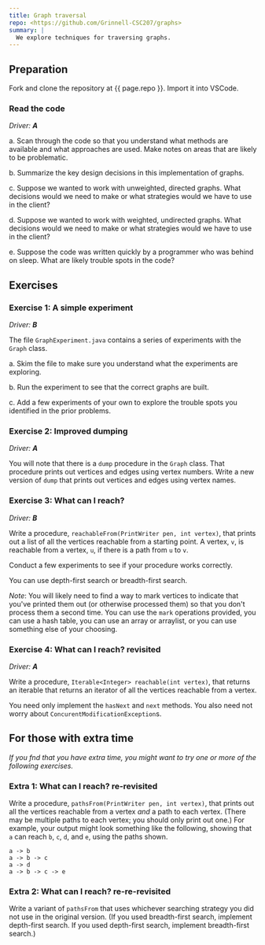 ```yaml
---
title: Graph traversal
repo: <https://github.com/Grinnell-CSC207/graphs>
summary: |
  We explore techniques for traversing graphs.
---
```

Preparation
-----------

Fork and clone the repository at {{ page.repo }}.  Import it into VSCode.

### Read the code

_Driver: **A**_

a. Scan through the code so that you understand what methods are available and what approaches are used.  Make notes on areas that are likely to be problematic.

b. Summarize the key design decisions in this implementation of graphs.

c. Suppose we wanted to work with unweighted, directed graphs.  What decisions would we need to make or what strategies would we have to use in the client?

d. Suppose we wanted to work with weighted, undirected graphs.  What decisions would we need to make or what strategies would we have to use in the client?

e. Suppose the code was written quickly by a programmer who was behind on sleep.  What are likely trouble spots in the code?

Exercises
---------

### Exercise 1: A simple experiment

_Driver: **B**_

The file `GraphExperiment.java` contains a series of experiments with the `Graph` class.

a. Skim the file to make sure you understand what the experiments are exploring.

b. Run the experiment to see that the correct graphs are built.

c. Add a few experiments of your own to explore the trouble spots you identified in the prior problems.

### Exercise 2: Improved dumping

_Driver: **A**_

You will note that there is a `dump` procedure in the `Graph` class.  That procedure prints out vertices and edges using vertex numbers.  Write a new version of `dump` that prints out vertices and edges using vertex names.

### Exercise 3: What can I reach?

_Driver: **B**_

Write a procedure, `reachableFrom(PrintWriter pen, int vertex)`, that prints out a list of all the vertices reachable from a starting point.  A vertex, `v`, is reachable from a vertex, `u`, if there is a path from `u` to `v`.  

Conduct a few experiments to see if your procedure works correctly.

You can use depth-first search or breadth-first search.

*Note*: You will likely need to find a way to mark vertices to indicate that you've printed them out (or otherwise processed them) so that you don't process them a second time. You can use the `mark` operations provided, you can use a hash table, you can use an array or arraylist, or you can use something else of your choosing.

### Exercise 4: What can I reach? revisited

_Driver: **A**_

Write a procedure, `Iterable<Integer> reachable(int vertex)`, that returns an iterable that returns an iterator of all the vertices reachable from a vertex.

You need only implement the `hasNext` and `next` methods. You also need not worry about `ConcurentModificationException`s.

For those with extra time
-------------------------

_If you fnd that you have extra time, you might want to try one or more
of the following exercises._

### Extra 1: What can I reach? re-revisited

Write a procedure, `pathsFrom(PrintWriter pen, int vertex)`, that prints out all the vertices reachable from a vertex *and* a path to each vertex.  (There may be multiple paths to each vertex; you should only print out one.)  For example, your output might look something like the following, showing that `a` can reach `b`, `c`, `d`, and `e`, using the paths shown.

```text
a -> b
a -> b -> c
a -> d
a -> b -> c -> e
```

### Extra 2: What can I reach? re-re-revisited

Write a variant of `pathsFrom` that uses whichever searching strategy you did not use in the original version.  (If you used breadth-first search, implement depth-first search.  If you used depth-first search, implement breadth-first search.)
